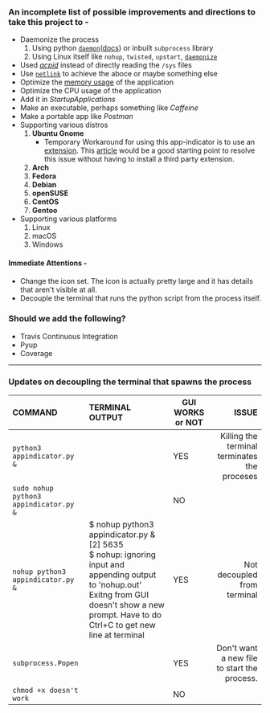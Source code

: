 ### An incomplete list of possible improvements and directions to take this project to -
* Daemonize the process
  1. Using python [`daemon`](https://pagure.io/python-daemon/)([docs](https://www.python.org/dev/peps/pep-3143/)) or inbuilt `subprocess` library
  2. Using Linux itself like `nohup`, `twisted`, `upstart`, [`daemonize`](http://manpages.ubuntu.com/manpages/bionic/man1/daemonize.1.html)
* Used [_acpid_](https://wiki.archlinux.org/index.php/acpid) instead of directly reading the `/sys` files
* Use [`netlink`](http://man7.org/linux/man-pages/man7/netlink.7.html) to achieve the aboce or maybe something else
* Optimize the [memory usage](https://virtualthreads.blogspot.com/2006/02/understanding-memory-usage-on-linux.html) of the application
* Optimize the CPU usage of the application
* Add it in _StartupApplications_
* Make an executable, perhaps something like _Caffeine_
* Make a portable app like _Postman_
* Supporting various distros
  1. **Ubuntu Gnome**
     - Temporary Workaround for using this app-indicator is to use an [extension](https://extensions.gnome.org/extension/615/appindicator-support/). This [article](https://www.omgubuntu.co.uk/2017/03/use-indicator-applets-gnome-shell) would be a good starting point to resolve this issue without having to install a third party extension.
  2. **Arch**
  3. **Fedora**
  4. **Debian**
  5. **openSUSE**
  6. **CentOS**
  7. **Gentoo**
* Supporting various platforms
  1. Linux
  2. macOS
  3. Windows

#### Immediate Attentions -
* Change the icon set. The icon is actually pretty large and it has details that aren't visible at all.
* Decouple the terminal that runs the python script from the process itself.

### Should we add the following?
- Travis Continuous Integration
- Pyup
- Coverage
------------------------------------------------
### Updates on decoupling the terminal that spawns the process

| **COMMAND** | **TERMINAL OUTPUT** | **GUI WORKS or NOT** | **ISSUE** |
| :--- | :--- | --- | ---: |
| `python3 appindicator.py &` |  |YES| Killing the terminal terminates the proceses |
| `sudo nohup python3 appindicator.py &` |  |NO||
| `nohup python3 appindicator.py &` | $ nohup python3 appindicator.py & <br>  [2] 5635 <br> $ nohup: ignoring input and appending output to 'nohup.out' Exitng from GUI doesn't show a new prompt. Have to do Ctrl+C to get new line at terminal |YES|Not decoupled from terminal|
| `subprocess.Popen` | |YES| Don't want a new file to start the process.|
| `chmod +x doesn't work` | |NO||

